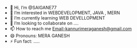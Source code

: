 - 👋 Hi, I’m @SAIGANE77
- 👀 I’m interested in WEBDEVELOPMENT, JAVA , MERN 
- 🌱 I’m currently learning WEB DEVELLOPMENT
- 💞️ I’m looking to collaborate on ....
- 📫 How to reach me Email-kannurimeraganesh@gmail.com 
- 😄 Pronouns: MERA GANESH
- ⚡ Fun fact: .....

<!---
SAIGANE77/SAIGANE77 is a ✨ special ✨ repository because its `README.md` (this file) appears on your GitHub profile.
You can click the Preview link to take a look at your changes.
--->
